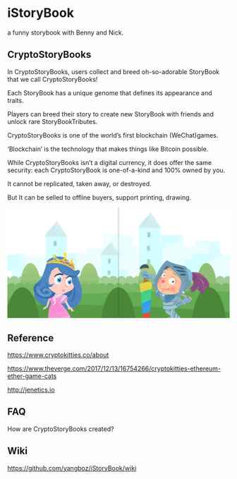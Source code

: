 # iStoryBook
a funny storybook with Benny and Nick.

## CryptoStoryBooks

In CryptoStoryBooks, users collect and breed oh-so-adorable StoryBook that we call CryptoStoryBooks! 

Each StoryBook has a unique genome that defines its appearance and traits. 

Players can breed their story to create new StoryBook with friends and unlock rare StoryBookTributes.

CryptoStoryBooks is one of the world’s first blockchain (WeChat)games. 

‘Blockchain’ is the technology that makes things like Bitcoin possible. 

While CryptoStoryBooks isn’t a digital currency, it does offer the same security: each CryptoStoryBook is one-of-a-kind and 100% owned by you. 

It cannot be replicated, taken away, or destroyed. 

But It can be selled to offline buyers, support printing, drawing.

![CypytoStoryBook](https://raw.githubusercontent.com/yangboz/iStoryBook/master/assets/%E9%AA%91%E5%A3%AB%E5%86%92%E9%99%A9Begin01.png)

## Reference

https://www.cryptokitties.co/about

https://www.theverge.com/2017/12/13/16754266/cryptokitties-ethereum-ether-game-cats

http://jenetics.io

## FAQ
How are CryptoStoryBooks created?

## Wiki

https://github.com/yangboz/iStoryBook/wiki
